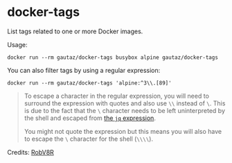 # docker-tags

List tags related to one or more Docker images.

Usage:
```shell
docker run --rm gautaz/docker-tags busybox alpine gautaz/docker-tags
```

You can also filter tags by using a regular expression:
```shell
docker run --rm gautaz/docker-tags 'alpine:^3\\.[89]'
```

> To escape a character in the regular expression, you will need to surround the expression with quotes and also use `\\` instead of `\`.
> This is due to the fact that the `\` character needs to be left uninterpreted by the shell and escaped from [the `jq` expression](https://github.com/stedolan/jq/issues/1250).
>
> You might not quote the expression but this means you will also have to escape the `\` character for the shell (`\\\\`).

Credits: [RobV8R](https://stackoverflow.com/questions/28320134/how-to-list-all-tags-for-a-docker-image-on-a-remote-registry/51921869#51921869)
